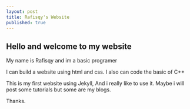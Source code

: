 ```yaml
---
layout: post
title: Rafisqy's Website
published: true
---
```


## Hello and welcome to my website
My name is Rafisqy and im a basic programer

I can build a website using html and css. I also can code the basic of C++

This is my first website using Jekyll, And i really like to use it. Maybe i will post some tutorials but some are my blogs. 

Thanks.
